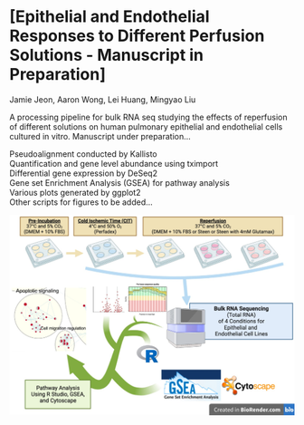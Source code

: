 # [Epithelial and Endothelial Responses to Different Perfusion Solutions - Manuscript in Preparation]

Jamie Jeon, Aaron Wong, Lei Huang, Mingyao Liu

A processing pipeline for bulk RNA seq studying the effects of reperfusion of different solutions on human pulmonary epithelial and endothelial cells cultured in vitro. Manuscript under preparation...

Pseudoalignment conducted by Kallisto  
Quantification and gene level abundance using tximport  
Differential gene expression by DeSeq2  
Gene set Enrichment Analysis (GSEA) for pathway analysis  
Various plots generated by ggplot2  
Other scripts for figures to be added...  

![](img/summary.png)
